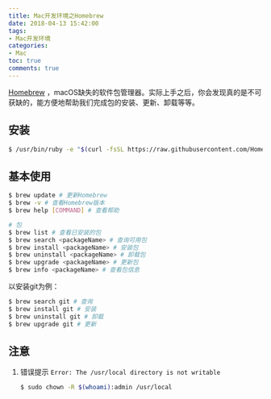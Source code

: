 ```yaml
---
title: Mac开发环境之Homebrew
date: 2018-04-13 15:42:00
tags: 
- Mac开发环境
categories:
- Mac
toc: true
comments: true
---
```


[Homebrew](https://brew.sh/index_zh-cn.html) ，macOS缺失的软件包管理器。实际上手之后，你会发现真的是不可获缺的，能方便地帮助我们完成包的安装、更新、卸载等等。

## 安装

```bash
$ /usr/bin/ruby -e "$(curl -fsSL https://raw.githubusercontent.com/Homebrew/install/master/install)"
```

## 基本使用

```bash
$ brew update # 更新Homebrew
$ brew -v # 查看Homebrew版本
$ brew help [COMMAND] # 查看帮助

# 包
$ brew list # 查看已安装的包
$ brew search <packageName> # 查询可用包
$ brew install <packageName> # 安装包
$ brew uninstall <packageName> # 卸载包
$ brew upgrade <packageName> # 更新包
$ brew info <packageName> # 查看包信息
```

以安装git为例：

```bash
$ brew search git # 查询
$ brew install git # 安装
$ brew uninstall git # 卸载
$ brew upgrade git # 更新
```

## 注意

1. 错误提示 `Error: The /usr/local directory is not writable`
   
   ```bash
   $ sudo chown -R $(whoami):admin /usr/local
   ```

